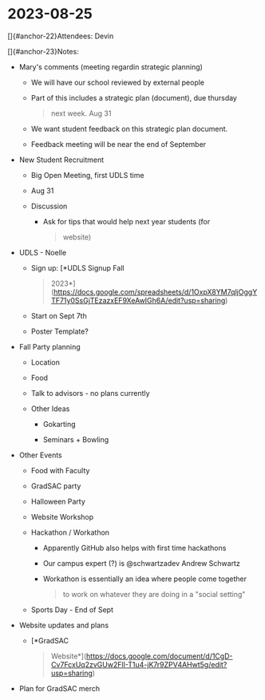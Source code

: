 # 2023-08-25

[]{#anchor-22}Attendees: Devin

[]{#anchor-23}Notes:

-   Mary's comments (meeting regardin strategic planning)

    -   We will have our school reviewed by external people

    -   Part of this includes a strategic plan (document), due thursday
        > next week. Aug 31

    -   We want student feedback on this strategic plan document.

    -   Feedback meeting will be near the end of September

<!-- -->

-   New Student Recruitment

    -   Big Open Meeting, first UDLS time

    -   Aug 31

    -   Discussion

        -   Ask for tips that would help next year students (for
            > website)

-   UDLS - Noelle

    -   Sign up: [*UDLS Signup Fall
        > 2023*](https://docs.google.com/spreadsheets/d/1OxpX8YM7qljOggYTF71y0SsGjTEzazxEF9XeAwIGh6A/edit?usp=sharing)

    -   Start on Sept 7th

    -   Poster Template?

-   Fall Party planning

    -   Location

    -   Food

    -   Talk to advisors - no plans currently

    -   Other Ideas

        -   Gokarting

        -   Seminars + Bowling

-   Other Events

    -   Food with Faculty

    -   GradSAC party

    -   Halloween Party

    -   Website Workshop

    -   Hackathon / Workathon

        -   Apparently GitHub also helps with first time hackathons

        -   Our campus expert (?) is \@schwartzadev Andrew Schwartz

        -   Workathon is essentially an idea where people come together
            > to work on whatever they are doing in a "social setting"

    -   Sports Day - End of Sept

-   Website updates and plans

    -   [*GradSAC
        > Website*](https://docs.google.com/document/d/1CgD-Cv7FcxUq2zvGUw2FlI-T1u4-jK7r9ZPV4AHwt5g/edit?usp=sharing)

-   Plan for GradSAC merch

